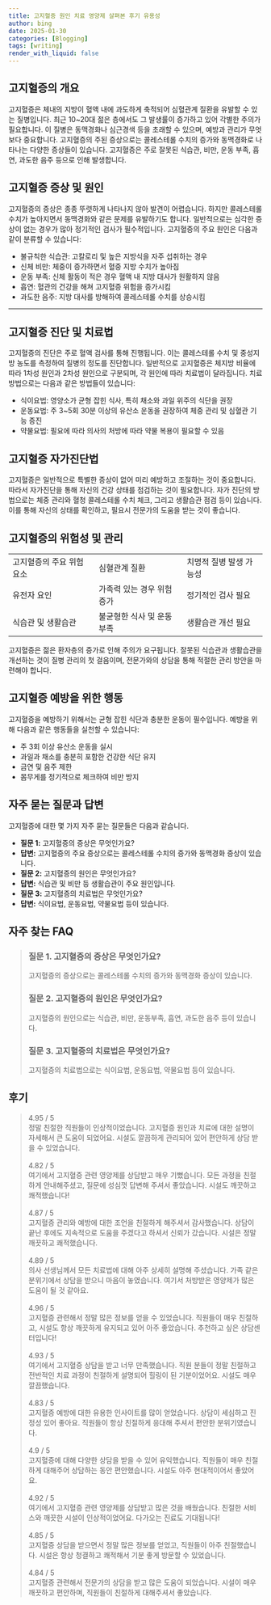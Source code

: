 ```yaml
---
title: 고지혈증 원인 치료 영양제 살펴본 후기 유용성
author: bing
date: 2025-01-30
categories: [Blogging]
tags: [writing]
render_with_liquid: false
---
```



<h2 id='고지혈증_개요'>고지혈증의 개요</h2>

<p>고지혈증은 체내의 지방이 혈액 내에 과도하게 축적되어 심혈관계 질환을 유발할 수 있는 질병입니다. 최근 10~20대 젊은 층에서도 그 발생률이 증가하고 있어 각별한 주의가 필요합니다. 이 질병은 동맥경화나 심근경색 등을 초래할 수 있으며, 예방과 관리가 무엇보다 중요합니다. 고지혈증의 주된 증상으로는 콜레스테롤 수치의 증가와 동맥경화로 나타나는 다양한 증상들이 있습니다. 고지혈증은 주로 잘못된 식습관, 비만, 운동 부족, 흡연, 과도한 음주 등으로 인해 발생합니다.</p>

<h2 id='고지혈증_증상_및_원인'>고지혈증 증상 및 원인</h2>

<p>고지혈증의 증상은 종종 뚜렷하게 나타나지 않아 발견이 어렵습니다. 하지만 콜레스테롤 수치가 높아지면서 동맥경화와 같은 문제를 유발하기도 합니다. 일반적으로는 심각한 증상이 없는 경우가 많아 정기적인 검사가 필수적입니다. 고지혈증의 주요 원인은 다음과 같이 분류할 수 있습니다:</p>

<ul>
    <li>불규칙한 식습관: 고칼로리 및 높은 지방식을 자주 섭취하는 경우</li>
    <li>신체 비만: 체중이 증가하면서 혈중 지방 수치가 높아짐</li>
    <li>운동 부족: 신체 활동이 적은 경우 혈액 내 지방 대사가 원활하지 않음</li>
    <li>흡연: 혈관의 건강을 해쳐 고지혈증 위험을 증가시킴</li>
    <li>과도한 음주: 지방 대사를 방해하여 콜레스테롤 수치를 상승시킴</li>
</ul>

<hr />

<h2 id='고지혈증_진단_및_치료'>고지혈증 진단 및 치료법</h2>

<p>고지혈증의 진단은 주로 혈액 검사를 통해 진행됩니다. 이는 콜레스테롤 수치 및 중성지방 농도를 측정하여 질병의 정도를 진단합니다. 일반적으로 고지혈증은 체지방 비율에 따라 1차성 원인과 2차성 원인으로 구분되며, 각 원인에 따라 치료법이 달라집니다. 치료 방법으로는 다음과 같은 방법들이 있습니다:</p>

<ul>
    <li>식이요법: 영양소가 균형 잡힌 식사, 특히 채소와 과일 위주의 식단을 권장</li>
    <li>운동요법: 주 3~5회 30분 이상의 유산소 운동을 권장하여 체중 관리 및 심혈관 기능 증진</li>
    <li>약물요법: 필요에 따라 의사의 처방에 따라 약물 복용이 필요할 수 있음</li>
</ul>

<h2 id='고지혈증_자가진단법'>고지혈증 자가진단법</h2>

<p>고지혈증은 일반적으로 특별한 증상이 없어 미리 예방하고 조절하는 것이 중요합니다. 따라서 자가진단을 통해 자신의 건강 상태를 점검하는 것이 필요합니다. 자가 진단의 방법으로는 체중 관리와 혈청 콜레스테롤 수치 체크, 그리고 생활습관 점검 등이 있습니다. 이를 통해 자신의 상태를 확인하고, 필요시 전문가의 도움을 받는 것이 좋습니다.</p>

<h2 id='질병_위험성과_관리'>고지혈증의 위험성 및 관리</h2>

<table>
    <tr>
        <td>고지혈증의 주요 위험 요소</td>
        <td>심혈관계 질환</td>
        <td>치명적 질병 발생 가능성</td>
    </tr>
    <tr>
        <td>유전자 요인</td>
        <td>가족력 있는 경우 위험 증가</td>
        <td>정기적인 검사 필요</td>
    </tr>
    <tr>
        <td>식습관 및 생활습관</td>
        <td>불균형한 식사 및 운동 부족</td>
        <td>생활습관 개선 필요</td>
    </tr>
</table>

<p>고지혈증은 젊은 환자층의 증가로 인해 주의가 요구됩니다. 잘못된 식습관과 생활습관을 개선하는 것이 질병 관리의 첫 걸음이며, 전문가와의 상담을 통해 적절한 관리 방안을 마련해야 합니다.</p>

<h2 id='고지혈증_예방_A'>고지혈증 예방을 위한 행동</h2>

<p>고지혈증을 예방하기 위해서는 균형 잡힌 식단과 충분한 운동이 필수입니다. 예방을 위해 다음과 같은 행동들을 실천할 수 있습니다:</p>

<ul>
    <li>주 3회 이상 유산소 운동을 실시</li>
    <li>과일과 채소를 충분히 포함한 건강한 식단 유지</li>
    <li>금연 및 음주 제한</li>
    <li>몸무게를 정기적으로 체크하여 비만 방지</li>
</ul>

<h2 id='질문과_답변'>자주 묻는 질문과 답변</h2>

<p>고지혈증에 대한 몇 가지 자주 묻는 질문들은 다음과 같습니다.</p>

<ul>
    <li><b>질문 1:</b> 고지혈증의 증상은 무엇인가요?</li>
    <li><b>답변:</b> 고지혈증의 주요 증상으로는 콜레스테롤 수치의 증가와 동맥경화 증상이 있습니다.</li>
    <li><b>질문 2:</b> 고지혈증의 원인은 무엇인가요?</li>
    <li><b>답변:</b> 식습관 및 비만 등 생활습관이 주요 원인입니다.</li>
    <li><b>질문 3:</b> 고지혈증의 치료법은 무엇인가요?</li>
    <li><b>답변:</b> 식이요법, 운동요법, 약물요법 등이 있습니다.</li>
</ul>


<h2 id='자주_찾는_FAQ'>자주 찾는 FAQ</h2>
<div itemscope="" itemtype="https://schema.org/FAQPage"> 
<blockquote> 
<div itemscope="" itemprop="mainEntity" itemtype="https://schema.org/Question"> 
<h3 itemprop="name">질문 1. 고지혈증의 증상은 무엇인가요?</h3> 
<div itemscope="" itemprop="acceptedAnswer" itemtype="https://schema.org/Answer"> 
<span itemprop="text"> 
<p>고지혈증의 증상으로는 콜레스테롤 수치의 증가와 동맥경화 증상이 있습니다.</p> 
</span> 
</div> 
</div> 
<div itemscope="" itemprop="mainEntity" itemtype="https://schema.org/Question"> 
<h3 itemprop="name">질문 2. 고지혈증의 원인은 무엇인가요?</h3> 
<div itemscope="" itemprop="acceptedAnswer" itemtype="https://schema.org/Answer"> 
<span itemprop="text"> 
<p>고지혈증의 원인으로는 식습관, 비만, 운동부족, 흡연, 과도한 음주 등이 있습니다.</p> 
</span> 
</div> 
</div> 
<div itemscope="" itemprop="mainEntity" itemtype="https://schema.org/Question"> 
<h3 itemprop="name">질문 3. 고지혈증의 치료법은 무엇인가요?</h3> 
<div itemscope="" itemprop="acceptedAnswer" itemtype="https://schema.org/Answer"> 
<span itemprop="text"> 
<p>고지혈증의 치료법으로는 식이요법, 운동요법, 약물요법 등이 있습니다.</p> 
</span> 
</div> 
</div> 
</blockquote> 
</div>
<h2 id='후기'>후기</h2>
<div itemscope itemtype="https://schema.org/Product">
  <blockquote>
  <div itemprop="review" itemscope itemtype="https://schema.org/Review">
      <div itemprop="reviewRating" itemscope itemtype="https://schema.org/Rating"> <span itemprop="ratingValue">4.95</span> / <span itemprop="bestRating">5</span> </div>
      <span itemprop="reviewBody">정말 친절한 직원들이 인상적이었습니다. 고지혈증 원인과 치료에 대한 설명이 자세해서 큰 도움이 되었어요. 시설도 깔끔하게 관리되어 있어 편안하게 상담 받을 수 있었습니다.</span>
  </div>
  <br>
  <div itemprop="review" itemscope itemtype="https://schema.org/Review">
      <div itemprop="reviewRating" itemscope itemtype="https://schema.org/Rating"> <span itemprop="ratingValue">4.82</span> / <span itemprop="bestRating">5</span> </div>
      <span itemprop="reviewBody">여기에서 고지혈증 관련 영양제를 상담받고 매우 기뻤습니다. 모든 과정을 친절하게 안내해주셨고, 질문에 성심껏 답변해 주셔서 좋았습니다. 시설도 깨끗하고 쾌적했습니다!</span>
  </div>
  <br>
  <div itemprop="review" itemscope itemtype="https://schema.org/Review">
      <div itemprop="reviewRating" itemscope itemtype="https://schema.org/Rating"> <span itemprop="ratingValue">4.87</span> / <span itemprop="bestRating">5</span> </div>
      <span itemprop="reviewBody">고지혈증 관리와 예방에 대한 조언을 친절하게 해주셔서 감사했습니다. 상담이 끝난 후에도 지속적으로 도움을 주겠다고 하셔서 신뢰가 갔습니다. 시설은 정말 깨끗하고 쾌적했습니다.</span>
  </div>
  <br>
  <div itemprop="review" itemscope itemtype="https://schema.org/Review">
      <div itemprop="reviewRating" itemscope itemtype="https://schema.org/Rating"> <span itemprop="ratingValue">4.89</span> / <span itemprop="bestRating">5</span> </div>
      <span itemprop="reviewBody">의사 선생님께서 모든 치료법에 대해 아주 상세히 설명해 주셨습니다. 가족 같은 분위기에서 상담을 받으니 마음이 놓였습니다. 여기서 처방받은 영양제가 많은 도움이 될 것 같아요.</span>
  </div>
  <br>
  <div itemprop="review" itemscope itemtype="https://schema.org/Review">
      <div itemprop="reviewRating" itemscope itemtype="https://schema.org/Rating"> <span itemprop="ratingValue">4.96</span> / <span itemprop="bestRating">5</span> </div>
      <span itemprop="reviewBody">고지혈증 관련해서 정말 많은 정보를 얻을 수 있었습니다. 직원들이 매우 친절하고, 시설도 항상 깨끗하게 유지되고 있어 아주 좋았습니다. 추천하고 싶은 상담센터입니다!</span>
  </div>
  <br>
  <div itemprop="review" itemscope itemtype="https://schema.org/Review">
      <div itemprop="reviewRating" itemscope itemtype="https://schema.org/Rating"> <span itemprop="ratingValue">4.93</span> / <span itemprop="bestRating">5</span> </div>
      <span itemprop="reviewBody">여기에서 고지혈증 상담을 받고 너무 만족했습니다. 직원 분들이 정말 친절하고 전반적인 치료 과정이 친절하게 설명되어 힐링이 된 기분이었어요. 시설도 매우 깔끔했습니다.</span>
  </div>
  <br>
  <div itemprop="review" itemscope itemtype="https://schema.org/Review">
      <div itemprop="reviewRating" itemscope itemtype="https://schema.org/Rating"> <span itemprop="ratingValue">4.83</span> / <span itemprop="bestRating">5</span> </div>
      <span itemprop="reviewBody">고지혈증 예방에 대한 유용한 인사이트를 많이 얻었습니다. 상담이 세심하고 진정성 있어 좋아요. 직원들이 항상 친절하게 응대해 주셔서 편안한 분위기였습니다.</span>
  </div>
  <br>
  <div itemprop="review" itemscope itemtype="https://schema.org/Review">
      <div itemprop="reviewRating" itemscope itemtype="https://schema.org/Rating"> <span itemprop="ratingValue">4.9</span> / <span itemprop="bestRating">5</span> </div>
      <span itemprop="reviewBody">고지혈증에 대해 다양한 상담을 받을 수 있어 유익했습니다. 직원들이 매우 친절하게 대해주어 상담하는 동안 편안했습니다. 시설도 아주 현대적이어서 좋았어요.</span>
  </div>
  <br>
  <div itemprop="review" itemscope itemtype="https://schema.org/Review">
      <div itemprop="reviewRating" itemscope itemtype="https://schema.org/Rating"> <span itemprop="ratingValue">4.92</span> / <span itemprop="bestRating">5</span> </div>
      <span itemprop="reviewBody">여기에서 고지혈증 관련 영양제를 상담받고 많은 것을 배웠습니다. 친절한 서비스와 깨끗한 시설이 인상적이었어요. 다가오는 진료도 기대됩니다!</span>
  </div>
  <br>
  <div itemprop="review" itemscope itemtype="https://schema.org/Review">
      <div itemprop="reviewRating" itemscope itemtype="https://schema.org/Rating"> <span itemprop="ratingValue">4.85</span> / <span itemprop="bestRating">5</span> </div>
      <span itemprop="reviewBody">고지혈증 상담을 받으면서 정말 많은 정보를 얻었고, 직원들이 아주 친절했습니다. 시설은 항상 청결하고 쾌적해서 기분 좋게 방문할 수 있었습니다.</span>
  </div>
  <br>
  <div itemprop="review" itemscope itemtype="https://schema.org/Review">
      <div itemprop="reviewRating" itemscope itemtype="https://schema.org/Rating"> <span itemprop="ratingValue">4.84</span> / <span itemprop="bestRating">5</span> </div>
      <span itemprop="reviewBody">고지혈증 관련해서 전문가의 상담을 받고 많은 도움이 되었습니다. 시설이 매우 깨끗하고 편안하며, 직원들이 친절하게 대해주셔서 좋았습니다.</span>
  </div>
  </blockquote>
</div>
